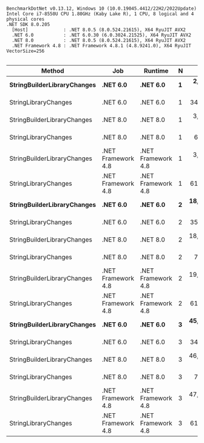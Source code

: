 ```

BenchmarkDotNet v0.13.12, Windows 10 (10.0.19045.4412/22H2/2022Update)
Intel Core i7-8550U CPU 1.80GHz (Kaby Lake R), 1 CPU, 8 logical and 4 physical cores
.NET SDK 8.0.205
  [Host]             : .NET 8.0.5 (8.0.524.21615), X64 RyuJIT AVX2
  .NET 6.0           : .NET 6.0.30 (6.0.3024.21525), X64 RyuJIT AVX2
  .NET 8.0           : .NET 8.0.5 (8.0.524.21615), X64 RyuJIT AVX2
  .NET Framework 4.8 : .NET Framework 4.8.1 (4.8.9241.0), X64 RyuJIT VectorSize=256


```
| Method                      | Job                | Runtime            | N | Mean         | Error      | StdDev     | Gen0   | Allocated |
|---------------------------- |------------------- |------------------- |-- |-------------:|-----------:|-----------:|-------:|----------:|
| **StringBuilderLibraryChanges** | **.NET 6.0**           | **.NET 6.0**           | **1** |  **2,985.86 ns** |  **45.132 ns** |  **37.687 ns** |      **-** |         **-** |
| StringLibraryChanges        | .NET 6.0           | .NET 6.0           | 1 |    346.55 ns |   1.876 ns |   1.663 ns | 0.0553 |     232 B |
| StringBuilderLibraryChanges | .NET 8.0           | .NET 8.0           | 1 |  3,276.30 ns |  18.972 ns |  16.819 ns |      - |         - |
| StringLibraryChanges        | .NET 8.0           | .NET 8.0           | 1 |     69.99 ns |   0.752 ns |   0.703 ns | 0.0554 |     232 B |
| StringBuilderLibraryChanges | .NET Framework 4.8 | .NET Framework 4.8 | 1 |  3,179.78 ns |  30.409 ns |  23.741 ns |      - |         - |
| StringLibraryChanges        | .NET Framework 4.8 | .NET Framework 4.8 | 1 |    610.31 ns |   1.523 ns |   1.189 ns | 0.2232 |     939 B |
| **StringBuilderLibraryChanges** | **.NET 6.0**           | **.NET 6.0**           | **2** | **18,409.80 ns** |  **21.800 ns** |  **20.391 ns** |      **-** |         **-** |
| StringLibraryChanges        | .NET 6.0           | .NET 6.0           | 2 |    350.67 ns |   1.796 ns |   1.680 ns | 0.0553 |     232 B |
| StringBuilderLibraryChanges | .NET 8.0           | .NET 8.0           | 2 | 18,822.06 ns | 158.914 ns | 140.873 ns |      - |         - |
| StringLibraryChanges        | .NET 8.0           | .NET 8.0           | 2 |     70.64 ns |   0.643 ns |   0.502 ns | 0.0554 |     232 B |
| StringBuilderLibraryChanges | .NET Framework 4.8 | .NET Framework 4.8 | 2 | 19,147.04 ns |  80.528 ns |  75.326 ns |      - |         - |
| StringLibraryChanges        | .NET Framework 4.8 | .NET Framework 4.8 | 2 |    612.46 ns |   2.013 ns |   1.784 ns | 0.2232 |     939 B |
| **StringBuilderLibraryChanges** | **.NET 6.0**           | **.NET 6.0**           | **3** | **45,985.87 ns** | **414.221 ns** | **345.893 ns** |      **-** |         **-** |
| StringLibraryChanges        | .NET 6.0           | .NET 6.0           | 3 |    346.60 ns |   1.459 ns |   1.293 ns | 0.0553 |     232 B |
| StringBuilderLibraryChanges | .NET 8.0           | .NET 8.0           | 3 | 46,760.99 ns | 297.780 ns | 263.974 ns |      - |         - |
| StringLibraryChanges        | .NET 8.0           | .NET 8.0           | 3 |     74.87 ns |   1.217 ns |   1.016 ns | 0.0554 |     232 B |
| StringBuilderLibraryChanges | .NET Framework 4.8 | .NET Framework 4.8 | 3 | 47,484.56 ns | 190.014 ns | 177.739 ns |      - |         - |
| StringLibraryChanges        | .NET Framework 4.8 | .NET Framework 4.8 | 3 |    610.30 ns |   1.271 ns |   1.061 ns | 0.2232 |     939 B |
